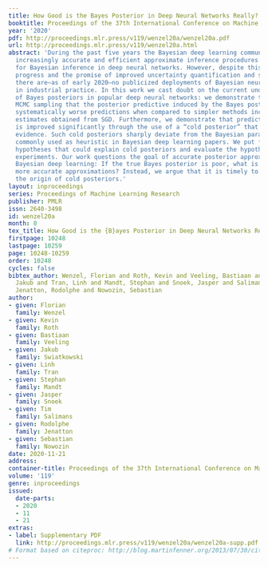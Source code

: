 ```yaml
---
title: How Good is the Bayes Posterior in Deep Neural Networks Really?
booktitle: Proceedings of the 37th International Conference on Machine Learning
year: '2020'
pdf: http://proceedings.mlr.press/v119/wenzel20a/wenzel20a.pdf
url: http://proceedings.mlr.press/v119/wenzel20a.html
abstract: 'During the past five years the Bayesian deep learning community has developed
  increasingly accurate and efficient approximate inference procedures that allow
  for Bayesian inference in deep neural networks. However, despite this algorithmic
  progress and the promise of improved uncertainty quantification and sample efficiency
  there are—as of early 2020—no publicized deployments of Bayesian neural networks
  in industrial practice. In this work we cast doubt on the current understanding
  of Bayes posteriors in popular deep neural networks: we demonstrate through careful
  MCMC sampling that the posterior predictive induced by the Bayes posterior yields
  systematically worse predictions when compared to simpler methods including point
  estimates obtained from SGD. Furthermore, we demonstrate that predictive performance
  is improved significantly through the use of a “cold posterior” that overcounts
  evidence. Such cold posteriors sharply deviate from the Bayesian paradigm but are
  commonly used as heuristic in Bayesian deep learning papers. We put forward several
  hypotheses that could explain cold posteriors and evaluate the hypotheses through
  experiments. Our work questions the goal of accurate posterior approximations in
  Bayesian deep learning: If the true Bayes posterior is poor, what is the use of
  more accurate approximations? Instead, we argue that it is timely to focus on understanding
  the origin of cold posteriors.'
layout: inproceedings
series: Proceedings of Machine Learning Research
publisher: PMLR
issn: 2640-3498
id: wenzel20a
month: 0
tex_title: How Good is the {B}ayes Posterior in Deep Neural Networks Really?
firstpage: 10248
lastpage: 10259
page: 10248-10259
order: 10248
cycles: false
bibtex_author: Wenzel, Florian and Roth, Kevin and Veeling, Bastiaan and Swiatkowski,
  Jakub and Tran, Linh and Mandt, Stephan and Snoek, Jasper and Salimans, Tim and
  Jenatton, Rodolphe and Nowozin, Sebastian
author:
- given: Florian
  family: Wenzel
- given: Kevin
  family: Roth
- given: Bastiaan
  family: Veeling
- given: Jakub
  family: Swiatkowski
- given: Linh
  family: Tran
- given: Stephan
  family: Mandt
- given: Jasper
  family: Snoek
- given: Tim
  family: Salimans
- given: Rodolphe
  family: Jenatton
- given: Sebastian
  family: Nowozin
date: 2020-11-21
address: 
container-title: Proceedings of the 37th International Conference on Machine Learning
volume: '119'
genre: inproceedings
issued:
  date-parts:
  - 2020
  - 11
  - 21
extras:
- label: Supplementary PDF
  link: http://proceedings.mlr.press/v119/wenzel20a/wenzel20a-supp.pdf
# Format based on citeproc: http://blog.martinfenner.org/2013/07/30/citeproc-yaml-for-bibliographies/
---
```

